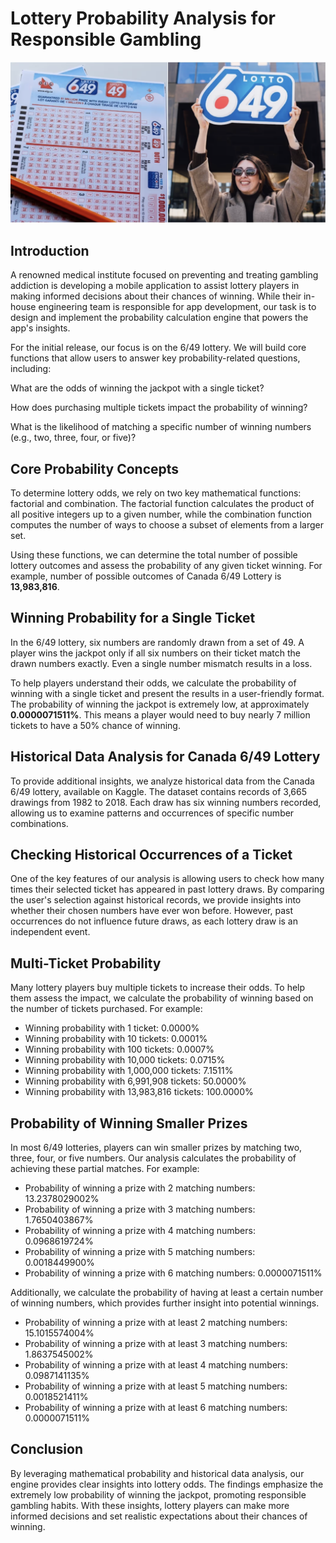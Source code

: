 # Lottery Probability Analysis for Responsible Gambling
![image.png](https://github.com/tranngocminhhieu/lottery-probability-analysis/raw/main/image.png)
## Introduction

A renowned medical institute focused on preventing and treating gambling addiction is developing a mobile application to assist lottery players in making informed decisions about their chances of winning. While their in-house engineering team is responsible for app development, our task is to design and implement the probability calculation engine that powers the app's insights.

For the initial release, our focus is on the 6/49 lottery. We will build core functions that allow users to answer key probability-related questions, including:

What are the odds of winning the jackpot with a single ticket?

How does purchasing multiple tickets impact the probability of winning?

What is the likelihood of matching a specific number of winning numbers (e.g., two, three, four, or five)?

## Core Probability Concepts

To determine lottery odds, we rely on two key mathematical functions: factorial and combination. The factorial function calculates the product of all positive integers up to a given number, while the combination function computes the number of ways to choose a subset of elements from a larger set.

Using these functions, we can determine the total number of possible lottery outcomes and assess the probability of any given ticket winning. For example, number of possible outcomes of Canada 6/49 Lottery is **13,983,816**.

## Winning Probability for a Single Ticket

In the 6/49 lottery, six numbers are randomly drawn from a set of 49. A player wins the jackpot only if all six numbers on their ticket match the drawn numbers exactly. Even a single number mismatch results in a loss.

To help players understand their odds, we calculate the probability of winning with a single ticket and present the results in a user-friendly format. The probability of winning the jackpot is extremely low, at approximately **0.0000071511%**. This means a player would need to buy nearly 7 million tickets to have a 50% chance of winning.

## Historical Data Analysis for Canada 6/49 Lottery

To provide additional insights, we analyze historical data from the Canada 6/49 lottery, available on Kaggle. The dataset contains records of 3,665 drawings from 1982 to 2018. Each draw has six winning numbers recorded, allowing us to examine patterns and occurrences of specific number combinations.

## Checking Historical Occurrences of a Ticket

One of the key features of our analysis is allowing users to check how many times their selected ticket has appeared in past lottery draws. By comparing the user's selection against historical records, we provide insights into whether their chosen numbers have ever won before. However, past occurrences do not influence future draws, as each lottery draw is an independent event.

## Multi-Ticket Probability

Many lottery players buy multiple tickets to increase their odds. To help them assess the impact, we calculate the probability of winning based on the number of tickets purchased. For example:

- Winning probability with 1 ticket: 0.0000%
- Winning probability with 10 tickets: 0.0001%
- Winning probability with 100 tickets: 0.0007%
- Winning probability with 10,000 tickets: 0.0715%
- Winning probability with 1,000,000 tickets: 7.1511%
- Winning probability with 6,991,908 tickets: 50.0000%
- Winning probability with 13,983,816 tickets: 100.0000%


## Probability of Winning Smaller Prizes

In most 6/49 lotteries, players can win smaller prizes by matching two, three, four, or five numbers. Our analysis calculates the probability of achieving these partial matches. For example:

- Probability of winning a prize with 2 matching numbers: 13.2378029002%
- Probability of winning a prize with 3 matching numbers: 1.7650403867%
- Probability of winning a prize with 4 matching numbers: 0.0968619724%
- Probability of winning a prize with 5 matching numbers: 0.0018449900%
- Probability of winning a prize with 6 matching numbers: 0.0000071511%

Additionally, we calculate the probability of having at least a certain number of winning numbers, which provides further insight into potential winnings.

- Probability of winning a prize with at least 2 matching numbers: 15.1015574004%
- Probability of winning a prize with at least 3 matching numbers: 1.8637545002%
- Probability of winning a prize with at least 4 matching numbers: 0.0987141135%
- Probability of winning a prize with at least 5 matching numbers: 0.0018521411%
- Probability of winning a prize with at least 6 matching numbers: 0.0000071511%


## Conclusion

By leveraging mathematical probability and historical data analysis, our engine provides clear insights into lottery odds. The findings emphasize the extremely low probability of winning the jackpot, promoting responsible gambling habits. With these insights, lottery players can make more informed decisions and set realistic expectations about their chances of winning.

